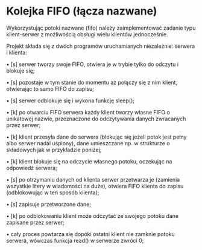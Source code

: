 # Kolejka FIFO (łącza nazwane)

Wykorzystując potoki nazwane (fifo) należy zaimplementować zadanie typu klient-serwer z możliwością obsługi wielu klientów jednocześnie.

Projekt składa się z dwóch programów uruchamianych niezależnie: serwera i klienta:

• [s] serwer tworzy swoje FIFO, otwiera je w trybie tylko do odczytu i blokuje się;

• [s] pozostaje w tym stanie do momentu aż połączy się z nim klient, otwierając to samo FIFO do zapisu;

• [s] serwer odblokuje się i wykona funkcję sleep();

• [k] po otwarciu FIFO serwera każdy klient tworzy własne FIFO o unikatowej nazwie, przeznaczone
do odczytywania danych zwracanych przez serwer;

• [k] klient przesyła dane do serwera (blokując się jeżeli potok jest pełny albo serwer nadal uśpiony),
dane umieszczane np. w strukturze o składowych jak w przykładzie poniżej;

• [k] klient blokuje się na odczycie własnego potoku, oczekując na odpowiedź serwera;

• [s] po otrzymaniu danych od klienta serwer przetwarza je (zamienia wszystkie litery w wiadomości
na duże), otwiera FIFO klienta do zapisu (odblokowując w ten sposób klienta);

• [s] zapisuje przetworzone dane;

• [k] po odblokowaniu klient może odczytać ze swojego potoku dane zapisane przez serwer;

• cały proces powtarza się dopóki ostatni klient nie zamknie potoku serwera, wówczas funkcja read()
w serwerze zwróci 0;
